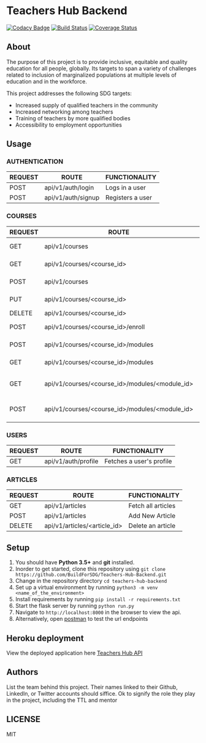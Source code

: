 # Teachers Hub Backend

[![Codacy Badge](https://api.codacy.com/project/badge/Grade/8f00e10e684b43ac812feba82c89b2da)](https://app.codacy.com/gh/BuildForSDG/Team-273-Backend?utm_source=github.com&utm_medium=referral&utm_content=BuildForSDG/Team-273-Backend&utm_campaign=Badge_Grade_Settings)
[![Build Status](https://travis-ci.org/BuildForSDG/Teachers-Hub-Backend.svg?branch=develop)](https://travis-ci.org/BuildForSDG/Teachers-Hub-Backend)
[![Coverage Status](https://coveralls.io/repos/github/BuildForSDG/Teachers-Hub-Backend/badge.svg)](https://coveralls.io/github/BuildForSDG/Teachers-Hub-Backend)

## About

The purpose of this project is to provide inclusive, equitable and quality education for all people, globally. Its targets to span a variety of challenges related to inclusion of marginalized populations at multiple levels of education and in the workforce.

This project addresses the following SDG targets:

-   Increased supply of qualified teachers in the community
-   Increased networking among teachers
-   Training of teachers by more qualified bodies
-   Accessibility to employment opportunities

## Usage

### AUTHENTICATION

| REQUEST | ROUTE              | FUNCTIONALITY    |
| ------- | ------------------ | ---------------- |
| POST    | api/v1/auth/login  | Logs in a user   |
| POST    | api/v1/auth/signup | Registers a user |

### COURSES

| REQUEST | ROUTE                                                | FUNCTIONALITY                             |
| ------- | ---------------------------------------------------- | ----------------------------------------- |
| GET     | api/v1/courses                                       | Fetches all courses                       |
| GET     | api/v1/courses/&lt;course_id>                        | Fetches a single course                   |
| POST    | api/v1/courses                                       | Adds a new course                         |
| PUT     | api/v1/courses/&lt;course_id>                        | Updates a single course                   |
| DELETE  | api/v1/courses/&lt;course_id>                        | Deletes a course                          |
| POST    | api/v1/courses/&lt;course_id>/enroll                 | Enroll for a course                       |
| POST    | api/v1/courses/&lt;course_id>/modules                | Add module to course                      |
| GET     | api/v1/courses/&lt;course_id>/modules                | Fetch modules on a course                 |
| GET     | api/v1/courses/&lt;course_id>/modules/&lt;module_id> | Fetch module content for a single module  |
| POST    | api/v1/courses/&lt;course_id>/modules/&lt;module_id> | Create module content for a single module |

### USERS

| REQUEST | ROUTE               | FUNCTIONALITY            |
| ------- | ------------------- | ------------------------ |
| GET     | api/v1/auth/profile | Fetches a user's profile |

### ARTICLES

| REQUEST | ROUTE                           | FUNCTIONALITY      |
| ------- | ------------------------------- | ------------------ |
| GET     | api/v1/articles                 | Fetch all articles |
| POST    | api/v1/articles                 | Add New Article    |
| DELETE  | api/v1/articles/&lt;article_id> | Delete an article  |

## Setup

1.  You should have **Python 3.5+** and **git** installed.
2.  Inorder to get started, clone this repository using `git clone https://github.com/BuildForSDG/Teachers-Hub-Backend.git`
3.  Change in the repository directory `cd teachers-hub-backend`
4.  Set up a virtual environment by running `python3 -m venv <name_of_the_environment>`
5.  Install requirements by running `pip install -r requirements.txt`
6.  Start the flask server by running `python run.py`
7.  Navigate to `http://localhost:8000` in the browser to view the api.
8.  Alternatively, open [postman](https://www.postman.com/) to test the url endpoints

## Heroku deployment

View the deployed application here [Teachers Hub API](https://teachershub-backend.herokuapp.com/)

## Authors

List the team behind this project. Their names linked to their Github, LinkedIn, or Twitter accounts should siffice. Ok to signify the role they play in the project, including the TTL and mentor

## LICENSE

MIT
